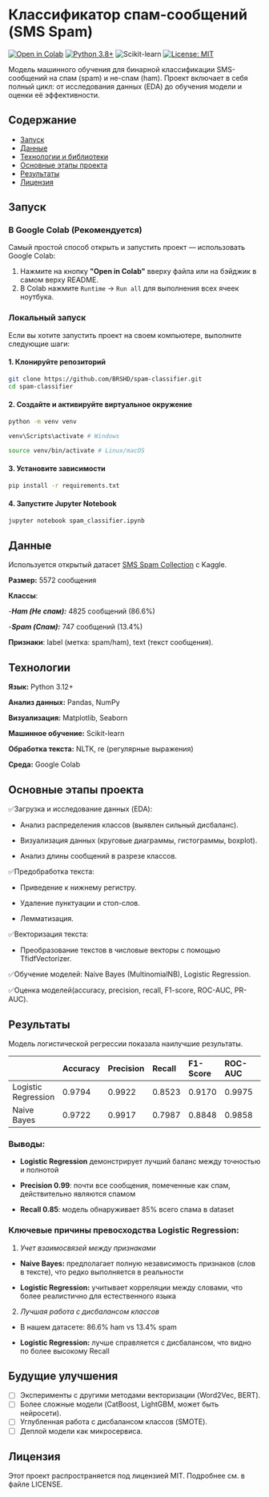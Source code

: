 # Классификатор спам-сообщений (SMS Spam)

[![Open in Colab](https://colab.research.google.com/assets/colab-badge.svg)](https://colab.research.google.com/github/BRSHD/spam-classifier/blob/main/spam_classifier.ipynb)
[![Python 3.8+](https://img.shields.io/badge/python-3.8+-blue.svg)](https://www.python.org/downloads/)
![Scikit-learn](https://img.shields.io/badge/scikit--learn-1.3+-orange)
[![License: MIT](https://img.shields.io/badge/License-MIT-yellow.svg)](https://opensource.org/licenses/MIT)

Модель машинного обучения для бинарной классификации SMS-сообщений на спам (spam) и не-спам (ham). Проект включает в себя полный цикл: от исследования данных (EDA) до обучения модели и оценки её эффективности.

## Содержание
- [Запуск](#запуск)
- [Данные](#данные)
- [Технологии и библиотеки](#технологии)
- [Основные этапы проекта](#основные-этапы-проекта)
- [Результаты](#результаты)
- [Лицензия](#лицензия)

## Запуск

### В Google Colab (Рекомендуется)

Самый простой способ открыть и запустить проект — использовать Google Colab:

1.  Нажмите на кнопку **"Open in Colab"** вверху файла или на бэйджик в самом верху README.
2.  В Colab нажмите `Runtime` → `Run all` для выполнения всех ячеек ноутбука.

### Локальный запуск

Если вы хотите запустить проект на своем компьютере, выполните следующие шаги:

#### 1. Клонируйте репозиторий
```bash
git clone https://github.com/BRSHD/spam-classifier.git
cd spam-classifier
```

#### 2. Создайте и активируйте виртуальное окружение
```bash
python -m venv venv

venv\Scripts\activate # Windows

source venv/bin/activate # Linux/macOS
```

#### 3. Установите зависимости

```bash
pip install -r requirements.txt
```

#### 4. Запустите Jupyter Notebook

```bash
jupyter notebook spam_classifier.ipynb
```

## Данные

Используется открытый датасет [SMS Spam Collection](https://www.kaggle.com/datasets/uciml/sms-spam-collection-dataset) с Kaggle.

**Размер:** 5572 сообщения

**Классы**:

-***Ham (Не спам):*** 4825 сообщений (86.6%)

-***Spam (Спам):*** 747 сообщений (13.4%)

**Признаки**: label (метка: spam/ham), text (текст сообщения).

## Технологии

**Язык:** Python 3.12+

**Анализ данных:** Pandas, NumPy

**Визуализация:** Matplotlib, Seaborn

**Машинное обучение:** Scikit-learn

**Обработка текста:** NLTK, re (регулярные выражения)

**Среда:** Google Colab

## Основные этапы проекта

✅Загрузка и исследование данных (EDA):

- Анализ распределения классов (выявлен сильный дисбаланс).

- Визуализация данных (круговые диаграммы, гистограммы, boxplot).

- Анализ длины сообщений в разрезе классов.

✅Предобработка текста:

- Приведение к нижнему регистру.

- Удаление пунктуации и стоп-слов.

- Лемматизация.

✅Векторизация текста:

- Преобразование текстов в числовые векторы с помощью TfidfVectorizer.

✅Обучение моделей: Naive Bayes (MultinomialNB), Logistic Regression.

✅Оценка моделей(accuracy, precision, recall, F1-score, ROC-AUC, PR-AUC).

## Результаты

Модель логистической регрессии показала наилучшие результаты.

|                  | Accuracy | Precision | Recall  | F1-Score | ROC-AUC | PR-AUC  |
| :---------------------- | :------- | :-------- | :------ | :------- | :------ | :------ |
| Logistic Regression | 0.9794 | 0.9922  | 0.8523 | 0.9170 | 0.9975 | 0.9861 |
| Naive Bayes             | 0.9722   | 0.9917      | 0.7987   | 0.8848    | 0.9858   | 0.9613   |

### Выводы:

- **Logistic Regression** демонстрирует лучший баланс между точностью и полнотой
  
- **Precision 0.99**: почти все сообщения, помеченные как спам, действительно являются спамом
  
- **Recall 0.85**: модель обнаруживает 85% всего спама в dataset

### Ключевые причины превосходства Logistic Regression:

1. *Учет взаимосвязей между признаками*
   
- **Naive Bayes:** предполагает полную независимость признаков (слов в тексте), что редко выполняется в реальности
   
- **Logistic Regression:** учитывает корреляции между словами, что более реалистично для естественного языка

2. *Лучшая работа с дисбалансом классов*
   
- В нашем датасете: 86.6% ham vs 13.4% spam

- **Logistic Regression:** лучше справляется с дисбалансом, что видно по более высокому Recall


## Будущие улучшения

- [ ] Эксперименты с другими методами векторизации (Word2Vec, BERT).
- [ ] Более сложные модели (CatBoost, LightGBM, может быть нейросети).
- [ ] Углубленная работа с дисбалансом классов (SMOTE).
- [ ] Деплой модели как микросервиса.
  
## Лицензия
Этот проект распространяется под лицензией MIT. Подробнее см. в файле LICENSE.
